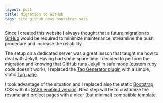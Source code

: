 ```yaml
---
layout: post
title: Migration to GitHub
tags: site github news bootstrap sass
---
```


Since I created this website I always thought that a future migration to [GitHub](https://github.com) would be 
required to minimize maintenance, streamline the push procedure and increase the reliability.

The setup on a dedicated server was a great lesson that taught me how to deal with Jekyll. Having had some spare time 
I decided to perform the migration and knowing that GitHub runs Jekyll in safe mode (custom ruby code doesn't work), I 
replaced the [Tag Generator plugin](https://github.com/danieldevries/jekyll-tag-generator) with a simple, static 
[Tag page](http://ciroprincipe.info/blog/tags/).

I took advantage of the situation and I replaced also the static [Bootstrap](http://getbootstrap.com/) CSS with its 
[SASS enabled version](https://github.com/twbs/bootstrap-sass). Next step will be to customize the resume and project 
pages with a nicer (but minimal) compatible template.